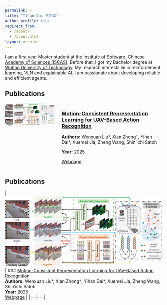 ```yaml
---
permalink: /
title: "Yihan Dai 代易函"
author_profile: true
redirect_from: 
  - /about/
  - /about.html
layout: archive
---
```


I am a first year Master student at the [Institute of Software, Chinese Academy of Sciences (ISCAS)](http://www.iscas.ac.cn). Before that, I got my Bachelor degree at [Wuhan University of Technology](https://www.whut.edu.cn). My research interests lie in reinforcement learning, VLN and explainable AI. I am passionate about developing reliable and efficient agents.

## Publications

<div style="display: flex; align-items: flex-start; gap: 20px;">

  <!-- Left Side: Image -->
  <div style="flex: 1; max-width: 40%;">
    <img src="images/StaRNet-1.png" 
         alt="StaRNet framework" 
         style="width: 100%; border-radius: 15px;">
  </div>

  <!-- Right Side: Text -->
  <div style="flex: 2;">
  
  ### [Motion-Consistent Representation Learning for UAV-Based Action Recognition](https://ieeexplore.ieee.org/document/11122427/)

  **Authors:** Wenxuan Liu\*, Xian Zhong†, Yihan Dai\*, Xuemei Jia, Zheng Wang, Shin’ichi Satoh  

  **Year:** 2025  

  [Webpage](https://ieeexplore.ieee.org/document/11122427/)

  </div>

</div>

## Publications

| ![StaRNet framework](images/StaRNet-1.png) | ### [Motion-Consistent Representation Learning for UAV-Based Action Recognition](https://ieeexplore.ieee.org/document/11122427/)  
**Authors:** Wenxuan Liu\*, Xian Zhong†, Yihan Dai\*, Xuemei Jia, Zheng Wang, Shin’ichi Satoh  
**Year:** 2025  
[Webpage](https://ieeexplore.ieee.org/document/11122427/) |
|---|---|


